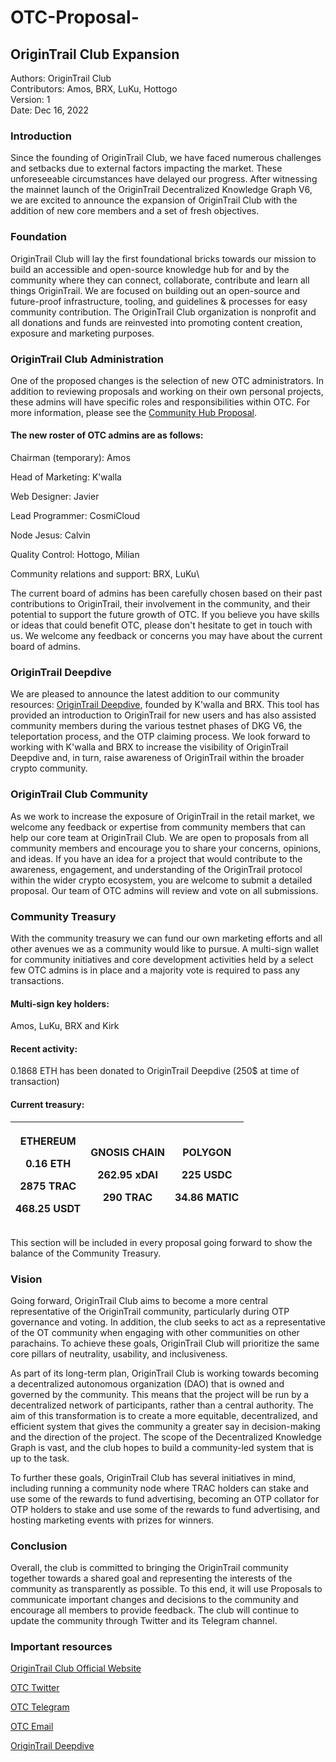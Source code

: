 # OTC-Proposal-

## OriginTrail Club Expansion

Authors: OriginTrail Club\
Contributors: Amos, BRX, LuKu, Hottogo\
Version: 1\
Date: Dec 16, 2022

### Introduction

Since the founding of OriginTrail Club, we have faced numerous challenges and setbacks due to external factors impacting the market. These unforeseeable circumstances have delayed our progress. After witnessing the mainnet launch of the OriginTrail Decentralized Knowledge Graph V6, we are excited to announce the expansion of OriginTrail Club with the addition of new core members and a set of fresh objectives.

### Foundation

OriginTrail Club will lay the first foundational bricks towards our mission to build an accessible and open-source knowledge hub for and by the community where they can connect, collaborate, contribute and learn all things OriginTrail. We are focused on building out an open-source and future-proof infrastructure, tooling, and guidelines & processes for easy community contribution. The OriginTrail Club organization is nonprofit and all donations and funds are reinvested into promoting content creation, exposure and marketing purposes.&#x20;

### OriginTrail Club Administration

One of the proposed changes is the selection of new OTC administrators. In addition to reviewing proposals and working on their own personal projects, these admins will have specific roles and responsibilities within OTC. For more information, please see the  [Community Hub Proposal](https://donate.origintrail.club/).&#x20;

#### **The new roster of OTC admins are as follows:**

Chairman (temporary): Amos

Head of Marketing: K’walla

Web Designer: Javier

Lead Programmer: CosmiCloud

Node Jesus: Calvin

Quality Control: Hottogo, Milian

Community relations and support: BRX, LuKu\


The current board of admins has been carefully chosen based on their past contributions to OriginTrail, their involvement in the community, and their potential to support the future growth of OTC. If you believe you have skills or ideas that could benefit OTC, please don't hesitate to get in touch with us. We welcome any feedback or concerns you may have about the current board of admins.

### OriginTrail Deepdive

We are pleased to announce the latest addition to our community resources: [OriginTrail Deepdive](http://brxdive.origintrail.club), founded by K'walla and BRX. This tool has provided an introduction to OriginTrail for new users and has also assisted community members during the various testnet phases of DKG V6, the teleportation process, and the OTP claiming process. We look forward to working with K'walla and BRX to increase the visibility of OriginTrail Deepdive and, in turn, raise awareness of OriginTrail within the broader crypto community.&#x20;

### OriginTrail Club Community

As we work to increase the exposure of OriginTrail in the retail market, we welcome any feedback or expertise from community members that can help our core team at OriginTrail Club. We are open to proposals from all community members and encourage you to share your concerns, opinions, and ideas. If you have an idea for a project that would contribute to the awareness, engagement, and understanding of the OriginTrail protocol within the wider crypto ecosystem, you are welcome to submit a detailed proposal. Our team of OTC admins will review and vote on all submissions.

### Community Treasury

With the community treasury we can fund our own marketing efforts and all other avenues we as a community would like to pursue. A multi-sign wallet for community initiatives and core development activities held by a select few OTC admins is in place and a majority vote is required to pass any transactions.&#x20;

#### Multi-sign key holders:&#x20;

Amos, LuKu, BRX and Kirk

#### Recent activity:&#x20;

0.1868 ETH has been donated to OriginTrail Deepdive (250$ at time of transaction)

#### Current treasury:&#x20;

| <p><strong>ETHEREUM</strong></p><p>0.16 ETH</p><p>2875 TRAC</p><p>468.25 USDT</p> | <p><strong>GNOSIS CHAIN</strong></p><p>262.95 xDAI</p><p>290 TRAC</p> | <p><strong>POLYGON</strong></p><p>225 USDC</p><p>34.86 MATIC</p> |
| --------------------------------------------------------------------------------- | --------------------------------------------------------------------- | ---------------------------------------------------------------- |

This section will be included in every proposal going forward to show the balance of the Community Treasury.

### Vision

Going forward, OriginTrail Club aims to become a more central representative of the OriginTrail community, particularly during OTP governance and voting. In addition, the club seeks to act as a representative of the OT community when engaging with other communities on other parachains. To achieve these goals, OriginTrail Club will prioritize the same core pillars of neutrality, usability, and inclusiveness.

As part of its long-term plan, OriginTrail Club is working towards becoming a decentralized autonomous organization (DAO) that is owned and governed by the community. This means that the project will be run by a decentralized network of participants, rather than a central authority. The aim of this transformation is to create a more equitable, decentralized, and efficient system that gives the community a greater say in decision-making and the direction of the project. The scope of the Decentralized Knowledge Graph is vast, and the club hopes to build a community-led system that is up to the task.

To further these goals, OriginTrail Club has several initiatives in mind, including running a community node where TRAC holders can stake and use some of the rewards to fund advertising, becoming an OTP collator for OTP holders to stake and use some of the rewards to fund advertising, and hosting marketing events with prizes for winners.

### Conclusion

Overall, the club is committed to bringing the OriginTrail community together towards a shared goal and representing the interests of the community as transparently as possible. To this end, it will use Proposals to communicate important changes and decisions to the community and encourage all members to provide feedback. The club will continue to update the community through Twitter and its Telegram channel.

### Important resources

[OriginTrail Club Official Website](https://origintrail.club/)

[OTC Twitter](https://twitter.com/origintrailclub)

[OTC Telegram](https://t.me/OriginTrailCommunity)

[OTC Email](mailto:origintrailcommunity@gmail.com)

[OriginTrail Deepdive](https://brxdive.origintrail.club/)
